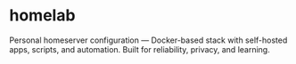 # homelab
Personal homeserver configuration — Docker-based stack with self-hosted apps, scripts, and automation. Built for reliability, privacy, and learning.
